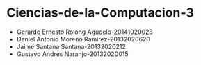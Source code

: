 # Ciencias-de-la-Computacion-3
- Gerardo Ernesto Rolong Agudelo-20141020028
- Daniel Antonio Moreno Ramirez-20132020620
- Jaime Santana Santana-20132020212
- Gustavo Andres Naranjo-20132020015
